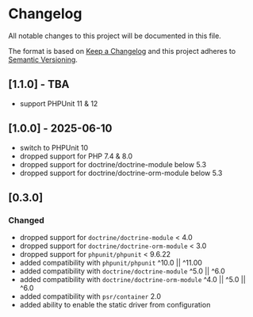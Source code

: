 # Changelog
All notable changes to this project will be documented in this file.

The format is based on [Keep a Changelog](http://keepachangelog.com/en/1.0.0/)
and this project adheres to [Semantic Versioning](http://semver.org/spec/v2.0.0.html).

## [1.1.0] - TBA
- support PHPUnit 11 & 12

## [1.0.0] - 2025-06-10
- switch to PHPUnit 10
- dropped support for PHP 7.4 & 8.0
- dropped support for doctrine/doctrine-module below 5.3
- dropped support for doctrine/doctrine-orm-module below 5.3

## [0.3.0]
### Changed
- dropped support for `doctrine/doctrine-module` < 4.0
- dropped support for `doctrine/doctrine-orm-module` < 3.0
- dropped support for `phpunit/phpunit` < 9.6.22
- added compatibility with `phpunit/phpunit` ^10.0 || ^11.00
- added compatibility with `doctrine/doctrine-module` ^5.0 || ^6.0
- added compatibility with `doctrine/doctrine-orm-module` ^4.0 || ^5.0 || ^6.0
- added compatibility with `psr/container` 2.0
- added ability to enable the static driver from configuration

